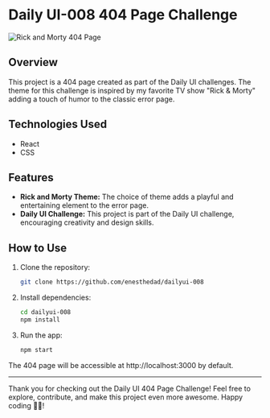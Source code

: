 # Daily UI-008 404 Page Challenge

![Rick and Morty 404 Page](https://pbs.twimg.com/media/GDee2TvWcAAQa-L?format=jpg&name=large)

## Overview

This project is a 404 page created as part of the Daily UI challenges. The theme for this challenge is inspired by my favorite TV show "Rick & Morty" adding a touch of humor to the classic error page.

## Technologies Used

- React
- CSS

## Features

- **Rick and Morty Theme:** The choice of theme adds a playful and entertaining element to the error page.
- **Daily UI Challenge:** This project is part of the Daily UI challenge, encouraging creativity and design skills.

## How to Use

1. Clone the repository:

   ```bash
   git clone https://github.com/enesthedad/dailyui-008
2. Install dependencies:
   ```bash
   cd dailyui-008
   npm install
3. Run the app:
   ```bash
   npm start

The 404 page will be accessible at http://localhost:3000 by default.




---

Thank you for checking out the Daily UI 404 Page Challenge! Feel free to explore, contribute, and make this project even more awesome. Happy coding ✌🏻!

